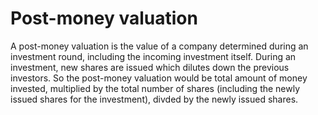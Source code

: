 <!---
term: Post-money valuation
aliases: [Post-money, Postmoney]
seeAlso: [premoney, upround, downround]
-->

# Post-money valuation
A post-money valuation is the value of a company determined during an investment round, including the incoming investment itself. During an investment, new shares are issued
which dilutes down the previous investors. So the post-money valuation would be total amount of money invested, multiplied by the total number of shares
(including the newly issued shares for the investment), divded by the newly issued shares.

